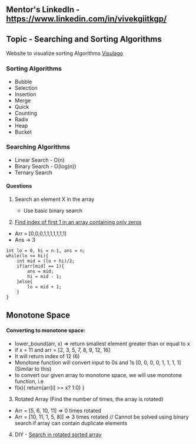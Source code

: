 ## Mentor's LinkedIn - https://www.linkedin.com/in/vivekgiitkgp/

## Topic - Searching and Sorting Algorithms

Website to visualize sorting Algorithms [Visulago](https://visualgo.net/en/sorting)

### Sorting Algorithms

* Bubble
* Selection 
* Insertion
* Merge
* Quick
* Counting
* Radix
* Heap
* Bucket

### Searching Algorithms

* Linear Search - O(n)
* Binary Search - O(log(n))
* Ternary Search

#### Questions

1. Search an element X in the array
    - Use basic binary search

2. [Find index of first 1 in an array containing only zeros](https://www.geeksforgeeks.org/find-index-first-1-sorted-array-0s-1s/)

- Arr = [0,0,0,1,1,1,1,1,1,1]
- Ans -> 3 

```
int lo = 0, hi = n-1, ans = n;
while(lo <= hi){
    int mid = (lo + hi)/2;
    if(arr[mid] == 1){
        ans = mid;
        hi = mid - 1;
    }else{
        lo = mid + 1;
    }
}
```


## Monotone Space

#### Converting to monotone space:

- lower_bound(arr, x) => return smallest element greater than or equal to x
- if x = 11 and arr = [2, 3, 5, 7, 8, 9, 12, 16]
- It will return index of 12 (6)
- Monotone function will convert input to 0s and 1s [0, 0, 0, 0, 1, 1, 1, 1] (Similar to this)
- to convert our given array to monotone space, we will use monotone function, i.e
- f(x){ return(arr[i] >= x? 1:0) }

3. Rotated Array (Find the number of times, the array is rotated)

- Arr = [5, 6, 10, 11] => 0 times rotated
- Arr = [10, 11, 1, 5, 8]] => 3 times rotated
// Cannot be solved using binary search if array can contain duplicate elements

4. DIY - [Search in rotated sorted array](https://leetcode.com/problems/search-in-rotated-sorted-array/)